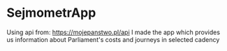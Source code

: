 # SejmometrApp
Using api from:
https://mojepanstwo.pl/api
I made the app which provides us information about Parliament's costs and journeys in selected cadency
